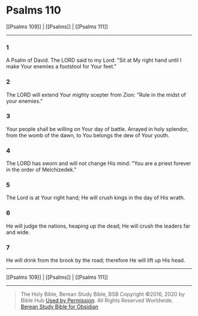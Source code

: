 # Psalms 110

[[Psalms 109]] | [[Psalms]] | [[Psalms 111]]

---

### 1
A Psalm of David. The LORD said to my Lord: "Sit at My right hand until I make Your enemies a footstool for Your feet."

### 2
The LORD will extend Your mighty scepter from Zion: "Rule in the midst of your enemies."

### 3
Your people shall be willing on Your day of battle. Arrayed in holy splendor, from the womb of the dawn, to You belongs the dew of Your youth.

### 4
The LORD has sworn and will not change His mind: "You are a priest forever in the order of Melchizedek."

### 5
The Lord is at Your right hand; He will crush kings in the day of His wrath.

### 6
He will judge the nations, heaping up the dead; He will crush the leaders far and wide.

### 7
He will drink from the brook by the road; therefore He will lift up His head.

---

[[Psalms 109]] | [[Psalms]] | [[Psalms 111]]

---

> The Holy Bible, Berean Study Bible, BSB
> Copyright &copy;2016, 2020 by Bible Hub
> [Used by Permission](https://berean.bible/terms.htm). All Rights Reserved Worldwide.
> [Berean Study Bible for Obsidian](https://github.com/gapmiss/berean-study-bible-for-obsidian)</small>

